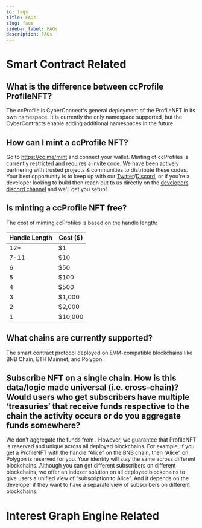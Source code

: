 ```yaml
---
id: faqs
title: FAQs
slug: faqs
sidebar_label: FAQs
description: FAQs
---
```


# Smart Contract Related

## What is the difference between ccProfile ProfileNFT?

The ccProfile is CyberConnect's general deployment of the ProfileNFT in its own namespace. It is currently the only namespace supported, but the CyberContracts enable adding additional namespaces in the future.

## How can I mint a ccProfile NFT?

Go to https://cc.me/mint and connect your wallet. Minting of ccProfiles is currently restricted and requires a invite code. We have been actively partnering with trusted projects & communities to distribute these codes. Your best opportunity is to keep up with our [Twitter](https://twitter.com/CyberConnectHQ)/[Discord](https://discord.com/invite/cUc8VRGmPs), or if you're a developer looking to build then reach out to us directly on the [developers discord channel](https://discord.com/channels/901233976138682388/901234908662468658) and we'll get you setup! 

## Is minting a ccProfile NFT free?

The cost of minting ccProfiles is based on the handle length:

| Handle Length                                     | Cost ($)                              |
| -------------------------------------------- | ------------------------------------------ |
| 12+  | $1 |
| 7-11 |  $10 |
| 6  |  $50 |
| 5  |   $100 |
| 4  |   $500 |
| 3  |  $1,000 |
| 2  |   $2,000 |
| 1  |   $10,000 |


## What chains are currently supported?

The smart contract protocol deployed on EVM-compatible blockchains like BNB Chain, ETH Mainnet, and Polygon.

## Subscribe NFT on a single chain. How is this data/logic made universal (i.e. cross-chain)? Would users who get subscribers have multiple ‘treasuries’ that receive funds respective to the chain the activity occurs or do you aggregate funds somewhere?

We don't aggregate the funds from . However, we guarantee that ProfileNFT is reserved and unique across all deployed blockchains. For example, if you get a ProfileNFT with the handle “Alice” on the BNB chain, then “Alice” on Polygon is reserved for you. Your identity will stay the same across different blockchains. Although you can get different subscribers on different blockchains,  we offer an indexer solution on all deployed blockchains to give users a unified view of “subscription to Alice”. And it depends on the developer if they want to have a separate view of subscribers on different blockchains.

# Interest Graph Engine Related